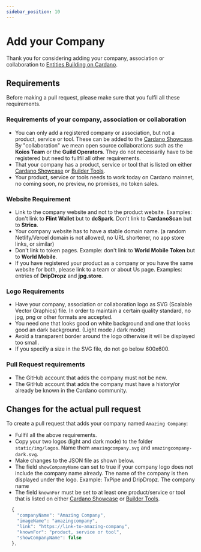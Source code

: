 ```yaml
---
sidebar_position: 10
---
```


# Add your Company

Thank you for considering adding your company, association or collaboration to [Entities Building on Cardano](https://cardano.org/entities#companies). 

## Requirements

Before making a pull request, please make sure that you fulfil all these requirements. 

### Requirements of your company, association or collaboration 
- You can only add a registered company or association, but not a product, service or tool. These can be added to the [Cardano Showcase](https://developers.cardano.org/showcase). By "collaboration" we mean open source collaborations such as the **Koios Team** or the **Guild Operators**. They do not necessarily have to be registered but need to fullfil all other requirements. 
- That your company has a product, service or tool that is listed on either [Cardano Showcase](https://developers.cardano.org/showcase) or [Builder Tools](https://developers.cardano.org/tools).
- Your product, service or tools needs to work today on Cardano mainnet, no coming soon, no preview, no promises, no token sales.

### Website Requirement
- Link to the company website and not to the product website. Examples: don't link to **Flint Wallet** but to **dcSpark**. Don't link to **CardanoScan** but to **Strica**.
- Your company website has to have a stable domain name. (a random Netlify/Vercel domain is not allowed, no URL shortener, no app store links, or similar)
- Don't link to token pages. Example: don't link to **World Mobile Token** but to **World Mobile**. 
- If you have registered your product as a company or you have the same website for both, please link to a team or about Us page. Examples: entries of **DripDropz** and **jpg.store**.

### Logo Requirements
- Have your company, association or collaboration logo as SVG (Scalable Vector Graphics) file. In order to maintain a certain quality standard, no jpg, png or other formats are accepted.
- You need one that looks good on white background and one that looks good an dark background. (Light mode / dark mode)
- Avoid a transparent border around the logo otherwise it will be displayed too small.
- If you specify a size in the SVG file, do not go below 600x600.

### Pull Request requirements
- The GitHub account that adds the company must not be new.
- The GitHub account that adds the company must have a history/or already be known in the Cardano community.


## Changes for the actual pull request

To create a pull request that adds your company named `Amazing Company`:

- Fullfil all the above requirements.
- Copy your two logos (light and dark mode) to the folder `static/img/logos`. Name them `amazingcompany.svg` and `amazingcompany-dark.svg`.
- Make changes to the JSON file as shown below. 
- The field `showCompanyName` can set to true if your company logo does not include the company name already. The name of the company is then displayed under the logo. Example: TxPipe and DripDropz. The company name 
- The field `knownFor` must be set to at least one product/service or tool that is listed on either [Cardano Showcase](https://developers.cardano.org/showcase) or [Builder Tools](https://developers.cardano.org/tools).

```jsx title="src/data/logosCompanies.json"
  {
    "companyName": "Amazing Company",
    "imageName": "amazingcompany",
    "link": "https://link-to-amazing-company",
    "knownFor": "product, service or tool",
    "showCompanyName": false
  },
```